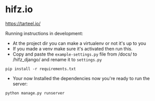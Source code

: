 # hifz.io

https://tarteel.io/

Running instructions in development:

- At the project dir you can make a virtualenv or not it's up to you
- If you made a venv make sure it's activated then run this.
- Copy and paste the `example-settings.py` file from /docs/ to /hifz_django/ and rename it to `settings.py`

```
pip install -r requirements.txt
```
- Your now Installed the dependencies now you're ready to run the server: 
```
python manage.py runserver 
```
